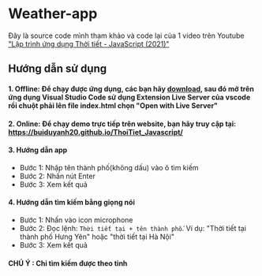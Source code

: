 ﻿# Weather-app

Đây là source code mình tham khảo và code lại của 1 video trên Youtube ["Lập trình ứng dụng Thời tiết - JavaScript (2021)"](https://youtu.be/6oN-y2BZnHg) 
## Hướng dẫn sử dụng

#### 1. Offline: Để chạy được ứng dụng, các bạn hãy [download](https://github.com/Buiduyanh20/ThoiTiet_Javascript/archive/refs/heads/main.zip), sau đó mở trên ứng dụng Visual Studio Code sử dụng Extension Live Server của vscode rồi chuột phải lên file index.html chọn "Open with Live Server"

#### 2. Online: Để chạy demo trực tiếp trên website, bạn hãy truy cập tại: https://buiduyanh20.github.io/ThoiTiet_Javascript/

#### 3. Hướng dẫn app
 * Bước 1: Nhập tên thành phố(không dấu) vào ô tìm kiếm
 * Bước 2: Nhấn nút Enter
 * Bước 3: Xem kết quả
#### 4. Hướng dẫn tìm kiếm bằng giọng nói
 * Bước 1: Nhấn vào icon microphone
 * Bước 2: Đọc lệnh: `Thời tiết tại + tên thành phố`. Ví dụ: "Thời tiết tại thành phố Hưng Yên" hoặc "thời tiết tại Hà Nội"
 * Bước 3: Xem kết quả

#### CHÚ Ý : Chỉ tìm kiếm được theo tỉnh
